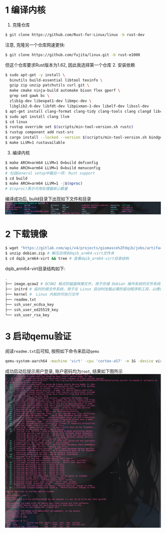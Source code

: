 # 1 编译内核
1. 克隆仓库
```bash
$ git clone https://github.com/Rust-for-Linux/linux -b rust-dev
```
注意, 克隆另一个仓库网速更快:
```bash
$ git clone https://github.com/fujita/linux.git -b rust-e1000
```
但这个仓库要求Rust版本为1.62, 因此我选择第一个仓库
2. 安装依赖
```bash
$ sudo apt-get -y install \
  binutils build-essential libtool texinfo \
  gzip zip unzip patchutils curl git \
  make cmake ninja-build automake bison flex gperf \
  grep sed gawk bc \
  zlib1g-dev libexpat1-dev libmpc-dev \
  libglib2.0-dev libfdt-dev libpixman-1-dev libelf-dev libssl-dev
$ apt-get install clang-format clang-tidy clang-tools clang clangd libc++-dev libc++1 libc++abi-dev libc++abi1 libclang-dev libclang1 liblldb-dev libllvm-ocaml-dev libomp-dev libomp5 lld lldb llvm-dev llvm-runtime llvm python3-clang
$ sudo apt install clang llvm
$ cd linux
$ rustup override set $(scripts/min-tool-version.sh rustc)
$ rustup component add rust-src
$ cargo install --locked --version $(scripts/min-tool-version.sh bindgen) bindgen-cli
$ make LLVM=1 rustavailable
```
3. 编译内核
```bash
$ make ARCH=arm64 LLVM=1 O=build defconfig
$ make ARCH=arm64 LLVM=1 O=build menuconfig
# 勾选General setup中最后一项: Rust support
$ cd build
$ make ARCH=arm64 LLVM=1 -j$(nproc)
# $(nproc)表示可用处理器核心数量
```

编译成功后, build目录下出现如下文件和目录
![img](img/kernel-build.png)

# 2 下载镜像
```bash
$ wget "https://gitlab.com/api/v4/projects/giomasce%2Fdqib/jobs/artifacts/master/download?job=convert_arm64-virt" -O debian.zip
$ unzip debian.zip # 解压后得到dqib_arm64-virt文件夹
$ cd dqib_arm64-virt && tree # 查看dqib_arm64-virt目录结构
```
dqib_arm64-virt目录结构如下:
```bash
.
├── image.qcow2 # QCOW2 格式的磁盘映像文件，用于存储 Debian 操作系统的文件系统和数据
├── initrd # 临时的根文件系统，用于在 Linux 启动时加载必需的驱动程序和工具，以便能够挂载真正的根文件系统
├── kernel #  Linux 内核的可执行文件
├── readme.txt
├── ssh_user_ecdsa_key 
├── ssh_user_ed25519_key
└── ssh_user_rsa_key
```
# 3 启动qemu验证
阅读`readme.txt`后可知, 按照如下命令来启动`qemu`
```bash
qemu-system-aarch64 -machine 'virt' -cpu 'cortex-a57' -m 1G -device virtio-blk-device,drive=hd -drive file=./dqib_arm64-virt/image.qcow2,if=none,id=hd -device virtio-net-device,netdev=net -netdev user,id=net,hostfwd=tcp::2222-:22 -kernel ./build/arch/arm64/boot/Image.gz -initrd ./dqib_arm64-virt/initrd -nographic -append "root=LABEL=rootfs console=ttyAMA0"
```
成功启动后提示用户登录, 账户密码均为`root`, 结果如下图所示
![img](img/proj3-e1-qemu-result.png)